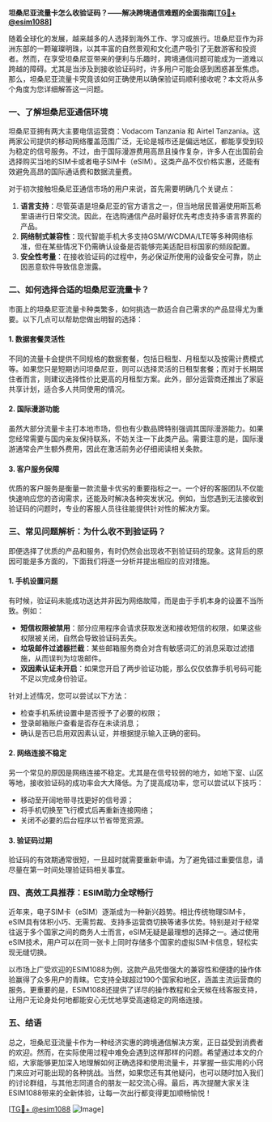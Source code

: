 **坦桑尼亚流量卡怎么收验证码？——解决跨境通信难题的全面指南[[TG💪+ @esim1088](https://t.me/s/esim1088)]**

随着全球化的发展，越来越多的人选择到海外工作、学习或旅行。坦桑尼亚作为非洲东部的一颗璀璨明珠，以其丰富的自然景观和文化遗产吸引了无数游客和投资者。然而，在享受坦桑尼亚带来的便利与乐趣时，跨境通信问题可能成为一道难以跨越的障碍。尤其是当涉及到接收验证码时，许多用户可能会感到困惑甚至焦虑。那么，坦桑尼亚流量卡究竟该如何正确使用以确保验证码顺利接收呢？本文将从多个角度为您详细解答这一问题。

### 一、了解坦桑尼亚通信环境

坦桑尼亚拥有两大主要电信运营商：Vodacom Tanzania 和 Airtel Tanzania。这两家公司提供的移动网络覆盖范围广泛，无论是城市还是偏远地区，都能享受到较为稳定的信号服务。不过，由于国际漫游费用高昂且操作复杂，许多人在出国前会选择购买当地的SIM卡或者电子SIM卡（eSIM）。这类产品不仅价格实惠，还能有效避免高昂的国际通话费和数据流量费。

对于初次接触坦桑尼亚通信市场的用户来说，首先需要明确几个关键点：
1. **语言支持**：尽管英语是坦桑尼亚的官方语言之一，但当地居民普遍使用斯瓦希里语进行日常交流。因此，在选购通信产品时最好优先考虑支持多语言界面的产品。
2. **网络制式兼容性**：现代智能手机大多支持GSM/WCDMA/LTE等多种网络标准，但在某些情况下仍需确认设备是否能够完美适配目标国家的频段配置。
3. **安全性考量**：在接收验证码的过程中，务必保证所使用的设备安全可靠，防止因恶意软件导致信息泄露。

### 二、如何选择合适的坦桑尼亚流量卡？

市面上的坦桑尼亚流量卡种类繁多，如何挑选一款适合自己需求的产品显得尤为重要。以下几点可以帮助您做出明智的选择：

#### 1. 数据套餐灵活性
不同的流量卡会提供不同规格的数据套餐，包括日租型、月租型以及按需计费模式等。如果您只是短期访问坦桑尼亚，则可以选择灵活的日租型套餐；而对于长期居住者而言，则建议选择性价比更高的月租型方案。此外，部分运营商还推出了家庭共享计划，适合多人共同使用的情况。

#### 2. 国际漫游功能
虽然大部分流量卡主打本地市场，但也有少数品牌特别强调其国际漫游能力。如果您经常需要与国内亲友保持联系，不妨关注一下此类产品。需要注意的是，国际漫游通常会产生额外费用，因此在激活前务必仔细阅读相关条款。

#### 3. 客户服务保障
优质的客户服务是衡量一款流量卡优劣的重要指标之一。一个好的客服团队不仅能快速响应您的咨询需求，还能及时解决各种突发状况。例如，当您遇到无法接收到验证码的问题时，专业的客服人员往往能提供针对性的解决方案。

### 三、常见问题解析：为什么收不到验证码？

即便选择了优质的产品和服务，有时仍然会出现收不到验证码的现象。这背后的原因可能是多方面的，下面我们将逐一分析并提出相应的应对措施。

#### 1. 手机设置问题
有时候，验证码未能成功送达并非因为网络故障，而是由于手机本身的设置不当所致。例如：
- **短信权限被禁用**：部分应用程序会请求获取发送和接收短信的权限，如果这些权限被关闭，自然会导致验证码丢失。
- **垃圾邮件过滤器拦截**：某些邮箱服务商会对含有敏感词汇的消息采取过滤措施，从而误判为垃圾邮件。
- **双因素认证未开启**：如果您开启了两步验证功能，那么仅仅依靠手机号码可能不足以完成身份验证。

针对上述情况，您可以尝试以下方法：
- 检查手机系统设置中是否授予了必要的权限；
- 登录邮箱账户查看是否存在未读消息；
- 确认是否已启用双因素认证，并根据提示输入正确的密码。

#### 2. 网络连接不稳定
另一个常见的原因是网络连接不稳定。尤其是在信号较弱的地方，如地下室、山区等地，接收验证码的成功率会大大降低。为了提高成功率，您可以尝试以下技巧：
- 移动至开阔地带寻找更好的信号源；
- 将手机切换至飞行模式后再重新连接网络；
- 关闭不必要的后台程序以节省带宽资源。

#### 3. 验证码过期
验证码的有效期通常很短，一旦超时就需要重新申请。为了避免错过重要信息，请尽量在第一时间处理验证码相关事宜。

### 四、高效工具推荐：ESIM助力全球畅行

近年来，电子SIM卡（eSIM）逐渐成为一种新兴趋势。相比传统物理SIM卡，eSIM具有体积小巧、无需剪裁、支持多运营商切换等诸多优势。特别是对于经常往返于多个国家之间的商务人士而言，eSIM无疑是最理想的选择之一。通过使用eSIM技术，用户可以在同一张卡上同时存储多个国家的虚拟SIM卡信息，轻松实现无缝切换。

以市场上广受欢迎的ESIM1088为例，这款产品凭借强大的兼容性和便捷的操作体验赢得了众多用户的青睐。它支持全球超过190个国家和地区，涵盖主流运营商的服务。更重要的是，ESIM1088还提供了详尽的操作教程和全天候在线客服支持，让用户无论身处何地都能安心无忧地享受高速稳定的网络连接。

### 五、结语

总之，坦桑尼亚流量卡作为一种经济实惠的跨境通信解决方案，正日益受到消费者的欢迎。然而，在实际使用过程中难免会遇到这样那样的问题。希望通过本文的介绍，大家能够更加深入地理解如何正确选择和使用流量卡，并掌握一些实用的小窍门来应对可能出现的各种挑战。当然，如果您还有其他疑问，也可以随时加入我们的讨论群组，与其他志同道合的朋友一起交流心得。最后，再次提醒大家关注ESIM1088带来的全新体验，让每一次出行都变得更加顺畅愉悦！

[[TG💪+ @esim1088](https://t.me/s/esim1088) ![Image](https://i.postimg.cc/4NQfJmqS/Snipaste-2025-05-13-00-14-12.png)]